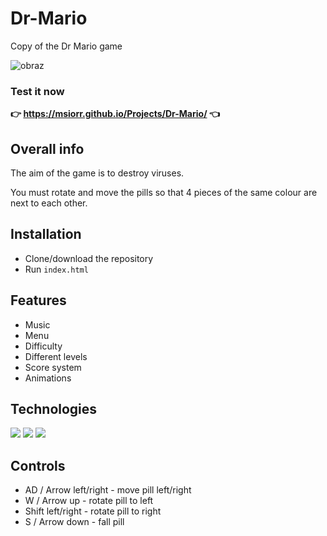 # Dr-Mario
Copy of the Dr Mario game

![obraz](https://user-images.githubusercontent.com/49323088/171882446-82e11f0c-066b-4633-9bf5-bcbacd765b55.png)

### Test it now 
**👉 https://msiorr.github.io/Projects/Dr-Mario/ 👈**


##  Overall info

The aim of the game is to destroy viruses. 

You must rotate and move the pills so that 4 pieces of the same colour are next to each other.

## Installation

 - Clone/download the repository
 - Run `index.html`
    

## Features

- Music
- Menu
- Difficulty
- Different levels
- Score system
- Animations

## Technologies

<p>
 <img src="https://img.shields.io/badge/JavaScript-F7DF1E?logo=JavaScript&logoColor=black&style=for-the-badge" /> 
 <img src="https://img.shields.io/badge/HTML5-E34F26?logo=HTML5&logoColor=white&style=for-the-badge" /> 
 <img src="https://img.shields.io/badge/CSS3-1572B6?logo=CSS3&logoColor=white&style=for-the-badge" />  
</p>


## Controls

- AD / Arrow left/right - move pill left/right
- W / Arrow up - rotate pill to left
- Shift left/right - rotate pill to right
- S / Arrow down - fall pill


